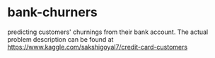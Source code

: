 # bank-churners

predicting customers' churnings from their bank account. The actual problem description can be found at https://www.kaggle.com/sakshigoyal7/credit-card-customers 
